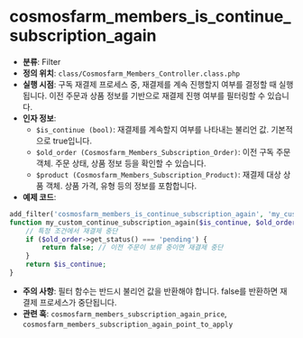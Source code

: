 # cosmosfarm_members_is_continue_subscription_again

- **분류**: Filter
- **정의 위치**: `class/Cosmosfarm_Members_Controller.class.php`
- **실행 시점**: 구독 재결제 프로세스 중, 재결제를 계속 진행할지 여부를 결정할 때 실행됩니다. 이전 주문과 상품 정보를 기반으로 재결제 진행 여부를 필터링할 수 있습니다.
- **인자 정보**:
  - `$is_continue (bool)`: 재결제를 계속할지 여부를 나타내는 불리언 값. 기본적으로 true입니다.
  - `$old_order (Cosmosfarm_Members_Subscription_Order)`: 이전 구독 주문 객체. 주문 상태, 상품 정보 등을 확인할 수 있습니다.
  - `$product (Cosmosfarm_Members_Subscription_Product)`: 재결제 대상 상품 객체. 상품 가격, 유형 등의 정보를 포함합니다.
- **예제 코드**:

```php
add_filter('cosmosfarm_members_is_continue_subscription_again', 'my_custom_continue_subscription_again', 10, 3);
function my_custom_continue_subscription_again($is_continue, $old_order, $product) {
    // 특정 조건에서 재결제 중단
    if ($old_order->get_status() === 'pending') {
        return false; // 이전 주문이 보류 중이면 재결제 중단
    }
    return $is_continue;
}
```

- **주의 사항**: 필터 함수는 반드시 불리언 값을 반환해야 합니다. false를 반환하면 재결제 프로세스가 중단됩니다.
- **관련 훅**: `cosmosfarm_members_subscription_again_price`, `cosmosfarm_members_subscription_again_point_to_apply`
